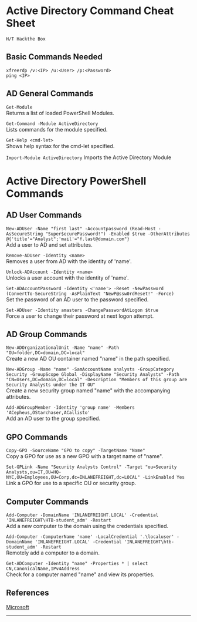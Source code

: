 # Active Directory Command Cheat Sheet
`H/T Hackthe Box`
  
## Basic Commands Needed  
  
`xfreerdp /v:<IP> /u:<User> /p:<Password>`  
`ping <IP>`  

## AD General Commands  

`Get-Module`  
Returns a list of loaded PowerShell Modules.  
  
`Get-Command -Module ActiveDirectory`  
Lists commands for the module specified.  
  
`Get-Help <cmd-let>`  
Shows help syntax for the cmd-let specified.  
  
`Import-Module ActiveDirectory`
Imports the Active Directory Module

# Active Directory PowerShell Commands
  
## AD User Commands  
  
`New-ADUser -Name "first last" -Accountpassword (Read-Host -AsSecureString "Super$ecurePassword!") -Enabled $true -OtherAttributes @{'title'="Analyst";'mail'="f.last@domain.com"}`  
Add a user to AD and set attributes.  

`Remove-ADUser -Identity <name>`  
Removes a user from AD with the identity of 'name'.  

`Unlock-ADAccount -Identity <name>`  
Unlocks a user account with the identity of 'name'.  
  
`Set-ADAccountPassword -Identity <'name'> -Reset -NewPassword (ConvertTo-SecureString -AsPlainText "NewP@ssw0rdReset!" -Force)`  
Set the password of an AD user to the password specified.  
  
`Set-ADUser -Identity amasters -ChangePasswordAtLogon $true`  
Force a user to change their password at next logon attempt.  

## AD Group Commands  
  
`New-ADOrganizationalUnit -Name "name" -Path "OU=folder,DC=domain,DC=local"`  
Create a new AD OU container named "name" in the path specified.  
  
`New-ADGroup -Name "name" -SamAccountName analysts -GroupCategory Security -GroupScope Global -DisplayName "Security Analysts" -Path "CN=Users,DC=domain,DC=local" -Description "Members of this group are Security Analysts under the IT OU"`  
Create a new security group named "name" with the accompanying attributes.  
  
`Add-ADGroupMember -Identity 'group name' -Members 'ACepheus,OStarchaser,ACallisto'`  
Add an AD user to the group specified.  
  
## GPO Commands  
  
`Copy-GPO -SourceName "GPO to copy" -TargetName "Name"`  
Copy a GPO for use as a new GPO with a target name of "name".  
  
`Set-GPLink -Name "Security Analysts Control" -Target "ou=Security Analysts,ou=IT,OU=HQ-NYC,OU=Employees,OU=Corp,dc=INLANEFREIGHT,dc=LOCAL" -LinkEnabled Yes`  
Link a GPO for use to a specific OU or security group.  
  
## Computer Commands  
  
`Add-Computer -DomainName 'INLANEFREIGHT.LOCAL' -Credential 'INLANEFREIGHT\HTB-student_adm' -Restart`  
Add a new computer to the domain using the credentials specified.  
  
`Add-Computer -ComputerName 'name' -LocalCredential '.\localuser' -DomainName 'INLANEFREIGHT.LOCAL' -Credential 'INLANEFREIGHT\htb-student_adm' -Restart`  
Remotely add a computer to a domain.  
  
`Get-ADComputer -Identity "name" -Properties * | select CN,CanonicalName,IPv4Address`  
Check for a computer named "name" and view its properties.  
  
## References    
    
[Microsoft](https://docs.microsoft.com/en-us/windows-server/identity/ad-ds/get-started/virtual-dc/active-directory-domain-services-overview)   
     

----